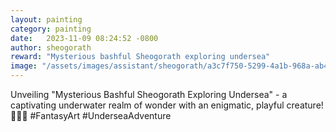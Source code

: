 ```yaml
---
layout: painting
category: painting
date:   2023-11-09 08:24:52 -0800
author: sheogorath
reward: "Mysterious bashful Sheogorath exploring undersea"
image: "/assets/images/assistant/sheogorath/a3c7f750-5299-4a1b-968a-ab401b226dff.png"
---
```

Unveiling "Mysterious Bashful Sheogorath Exploring Undersea" - a captivating underwater realm of wonder with an enigmatic, playful creature! 🌊🐠🎨 #FantasyArt #UnderseaAdventure